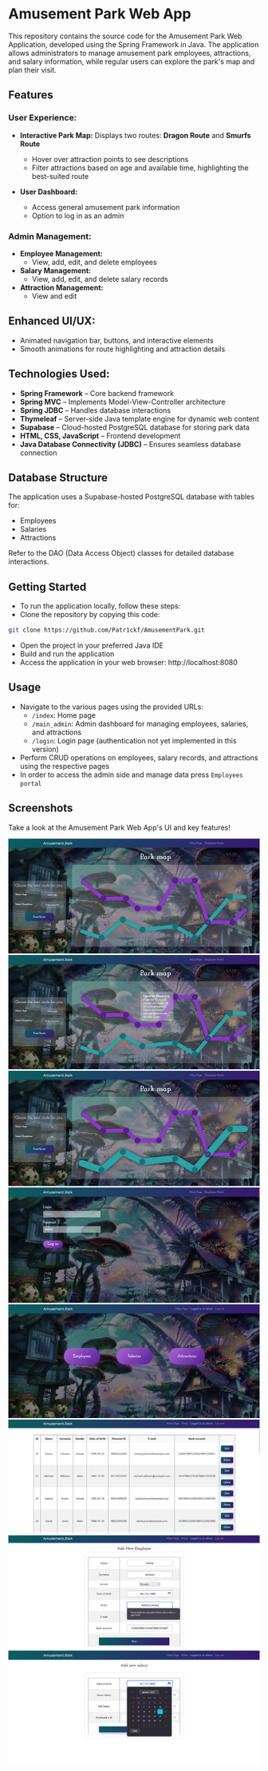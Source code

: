 # Amusement Park Web App
This repository contains the source code for the Amusement Park Web Application, developed using the Spring Framework in Java. The application allows administrators to manage amusement park employees, attractions, and salary information, while regular users can explore the park's map and plan their visit.

## Features
### User Experience:
- **Interactive Park Map:** Displays two routes: **Dragon Route** and **Smurfs Route**
  - Hover over attraction points to see descriptions
  - Filter attractions based on age and available time, highlighting the best-suited route

- **User Dashboard:**
  - Access general amusement park information
  - Option to log in as an admin

### Admin Management:
- **Employee Management:**
  - View, add, edit, and delete employees
- **Salary Management:**
  - View, add, edit, and delete salary records
- **Attraction Management:**
  - View and edit
 
## Enhanced UI/UX:
- Animated navigation bar, buttons, and interactive elements
- Smooth animations for route highlighting and attraction details

## Technologies Used:
- **Spring Framework** – Core backend framework
- **Spring MVC** – Implements Model-View-Controller architecture
- **Spring JDBC** – Handles database interactions
- **Thymeleaf** – Server-side Java template engine for dynamic web content
- **Supabase** – Cloud-hosted PostgreSQL database for storing park data
- **HTML, CSS, JavaScript** – Frontend development
- **Java Database Connectivity (JDBC)** – Ensures seamless database connection

## Database Structure
The application uses a Supabase-hosted PostgreSQL database with tables for:
- Employees
- Salaries
- Attractions
  
Refer to the DAO (Data Access Object) classes for detailed database interactions.

## Getting Started
- To run the application locally, follow these steps:
- Clone the repository by copying this code:
```bash
git clone https://github.com/Patr1ckf/AmusementPark.git
```
- Open the project in your preferred Java IDE
- Build and run the application
- Access the application in your web browser: http://localhost:8080

## Usage
- Navigate to the various pages using the provided URLs:
  - `/index`: Home page
  - `/main_admin`: Admin dashboard for managing employees, salaries, and attractions
  - `/login`: Login page (authentication not yet implemented in this version)
- Perform CRUD operations on employees, salary records, and attractions using the respective pages
- In order to access the admin side and manage data press `Employees portal`

## Screenshots
Take a look at the Amusement Park Web App's UI and key features!


![Main page](screenshots/img.png)
![Main page attraction details](screenshots/img_1.png)
![Recommended path](screenshots/img_2.png)
![Login page](screenshots/img_3.png)
![Admin portal](screenshots/img_4.png)
![List of employees](screenshots/img_5.png)
![Salary adding](screenshots/img_6.png)
![Choosing a date - calendar](screenshots/img_7.png)

